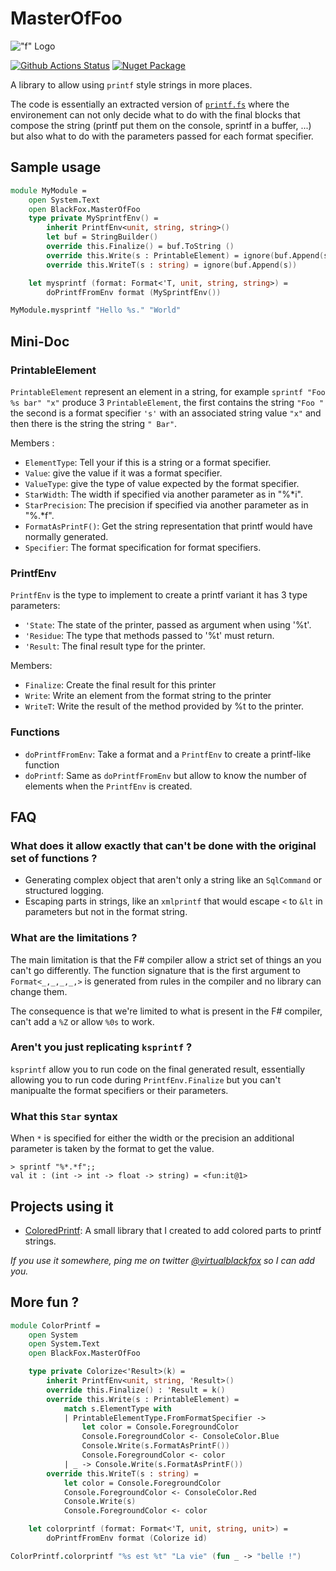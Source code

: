 ﻿MasterOfFoo
===========

!["f" Logo](https://raw.githubusercontent.com/vbfox/MasterOfFoo/master/src/BlackFox.MasterOfFoo/Icon.png)


[![Github Actions Status](https://github.com/vbfox/MasterOfFoo/actions/workflows/main.yml/badge.svg)](https://github.com/vbfox/MasterOfFoo/actions/workflows/main.yml)
[![Nuget Package](https://img.shields.io/nuget/v/BlackFox.MasterOfFoo.svg)](https://www.nuget.org/packages/BlackFox.MasterOfFoo)

A library to allow using `printf` style strings in more places.

The code is essentially an extracted version of [`printf.fs`][printf_fs] where the environement can not only decide
what to do with the final blocks that compose the string (printf put them on the console, sprintf in a buffer, ...)
but also what to do with the parameters passed for each format specifier.

Sample usage
------------

```fsharp
module MyModule =
    open System.Text
    open BlackFox.MasterOfFoo
    type private MySprintfEnv() =
        inherit PrintfEnv<unit, string, string>()
        let buf = StringBuilder()
        override this.Finalize() = buf.ToString ()
        override this.Write(s : PrintableElement) = ignore(buf.Append(s.FormatAsPrintF()))
        override this.WriteT(s : string) = ignore(buf.Append(s))

    let mysprintf (format: Format<'T, unit, string, string>) =
        doPrintfFromEnv format (MySprintfEnv())

MyModule.mysprintf "Hello %s." "World"
```

Mini-Doc
--------

### PrintableElement

`PrintableElement` represent an element in a string, for example `sprintf "Foo %s bar" "x"` produce 3
`PrintableElement`, the first contains the string `"Foo "` the second is a format specifier `'s'` with an associated
string value `"x"` and then there is the string  the string `" Bar"`.

Members :

* `ElementType`: Tell your if this is a string or a format specifier.
* `Value`: give the value if it was a format specifier.
* `ValueType`: give the type of value expected by the format specifier.
* `StarWidth`: The width if specified via another parameter as in "%*i".
* `StarPrecision`: The precision if specified via another parameter as in "%.*f".
* `FormatAsPrintF()`: Get the string representation that printf would have normally generated.
* `Specifier`: The format specification for format specifiers.

### PrintfEnv

`PrintfEnv` is the type to implement to create a printf variant it has 3 type parameters:

* `'State`: The state of the printer, passed as argument when using '%t'.
* `'Residue`: The type that methods passed to '%t' must return.
* `'Result`: The final result type for the printer.

Members:
* `Finalize`: Create the final result for this printer
* `Write`: Write an element from the format string to the printer
* `WriteT`: Write the result of the method provided by %t to the printer.

### Functions

* `doPrintfFromEnv`: Take a format and a `PrintfEnv` to create a printf-like function
* `doPrintf`: Same as `doPrintfFromEnv` but allow to know the number of elements when the `PrintfEnv` is created.

FAQ
---

### What does it allow exactly that can't be done with the original set of functions ?

* Generating complex object that aren't only a string like an `SqlCommand` or structured logging.
* Escaping parts in strings, like an `xmlprintf` that would escape `<` to `&lt` in parameters but not in the format
  string.

### What are the limitations ?

The main limitation is that the F# compiler allow a strict set of things an you can't go differently.
The function signature that is the first argument to `Format<_,_,_,_,>` is generated from rules in the compiler and no
library can change them.

The consequence is that we're limited to what is present in the F# compiler, can't add a `%Z` or allow `%0s` to work.

### Aren't you just replicating `ksprintf` ?

`ksprintf` allow you to run code on the final generated result, essentially allowing you to run code during
`PrintfEnv.Finalize` but you can't manipualte the format specifiers or their parameters.

### What this `Star` syntax

When `*` is specified for either the width or the precision an additional parameter is taken by the format to get the
value.

````
> sprintf "%*.*f";;
val it : (int -> int -> float -> string) = <fun:it@1>
````

Projects using it
-----------------

* [ColoredPrintf][colorprintf]: A small library that I created to add colored parts to printf strings.

*If you use it somewhere, ping me on twitter [@virtualblackfox][twitter] so I can add you.*

More fun ?
----------

```fsharp
module ColorPrintf =
    open System
    open System.Text
    open BlackFox.MasterOfFoo

    type private Colorize<'Result>(k) =
        inherit PrintfEnv<unit, string, 'Result>()
        override this.Finalize() : 'Result = k()
        override this.Write(s : PrintableElement) =
            match s.ElementType with
            | PrintableElementType.FromFormatSpecifier ->
                let color = Console.ForegroundColor
                Console.ForegroundColor <- ConsoleColor.Blue
                Console.Write(s.FormatAsPrintF())
                Console.ForegroundColor <- color
            | _ -> Console.Write(s.FormatAsPrintF())
        override this.WriteT(s : string) =
            let color = Console.ForegroundColor
            Console.ForegroundColor <- ConsoleColor.Red
            Console.Write(s)
            Console.ForegroundColor <- color

    let colorprintf (format: Format<'T, unit, string, unit>) =
        doPrintfFromEnv format (Colorize id)

ColorPrintf.colorprintf "%s est %t" "La vie" (fun _ -> "belle !")
```

[printf_fs]: https://github.com/fsharp/fsharp/blob/master/src/fsharp/FSharp.Core/printf.fs
[twitter]: https://twitter.com/virtualblackfox
[colorprintf]: https://github.com/vbfox/ColoredPrintf
